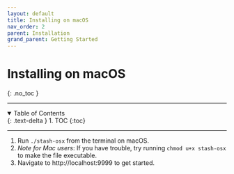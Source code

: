 ```yaml
---
layout: default
title: Installing on macOS
nav_order: 2
parent: Installation
grand_parent: Getting Started
---
```

# Installing on macOS
{: .no_toc }

---

<details open markdown="block">
  <summary>
    Table of Contents
  </summary>
  {: .text-delta }
1. TOC
{:toc}
</details>

---

1. Run `./stash-osx` from the terminal on macOS.
2. _Note for Mac users_: If you have trouble, try running `chmod u+x stash-osx` to make the file executable.
3. Navigate to http://localhost:9999 to get started.